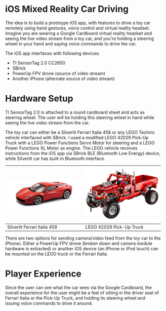 # iOS Mixed Reality Car Driving

The idea is to build a prototype iOS app, with features to drive a toy car remotely using hand gestures, voice control and virtual reality headset. Imagine you are wearing a Google Cardboard virtual reality headset and seeing the live video stream from a toy car, and you're holding a steering wheel in your hand and saying voice commands to drive the car.

The iOS app interfaces with following devices:

* TI SensorTag 2.0 CC2650
* SBrick
* PowerUp FPV drone (source of video stream)
* Another iPhone (alternate source of video stream)

# Hardware Setup

TI SensorTag 2.0 is attached to a round cardboard sheet and acts as steering wheel. The user will be holding this steering wheel in hand while seeing the live video stream from the car.

The toy car can either be a Silverlit Ferrari Italia 458 or any LEGO Technic vehicle interfaced with SBrick. I used a modified LEGO 42029 Pick-Up Truck with a LEGO Power Functions Servo Motor for steering and a LEGO Power Functions XL Motor as engine. The LEGO vehicle receives instructions from the iOS app via SBrick BLE (Bluetooth Low Energy) device, while Silverlit car has built-in Bluetooth interface.

![Silverlit Ferrari Italia 458](/Screenshots/Silverlit-Ferrari-Italia-458.jpg) | ![LEGO 42029 Pick-Up Truck](/Screenshots/LEGO-42029.png)
--- | ---
Silverlit Ferrari Italia 458 | LEGO 42029 Pick-Up Truck

There are two options for sending camera/video feed from the toy car to the iPhone/. Either a PowerUp FPV drone (broken down and camera module hardware is extracted) or another iOS device (an iPhone or iPod touch) can be mounted on the LEGO truck or the Ferrari Italia.

# Player Experience

Since the user can see what the car sees via the Google Cardboard, the overall experience for the user might be a feel of sitting in the driver seat of Ferrari Italia or the Pick-Up Truck, and holding its steering wheel and issuing voice commands to drive it around.
